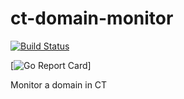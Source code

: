 ct-domain-monitor
==================

[![Build Status](https://travis-ci.org/umbernhard/ct-domain-monitor.svg?branch=master)](https://travis-ci.org/g)

[![Go Report Card](https://goreportcard.com/badge/github.com/umbernhard/ct-domain-monitor.svg?branch=master)]

Monitor a domain in CT 
